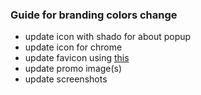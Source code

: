 ### Guide for branding colors change

* update icon with shado for about popup
* update icon for chrome
* update favicon using [this](http://www.favicon.cc)
* update promo image(s)
* update screenshots

